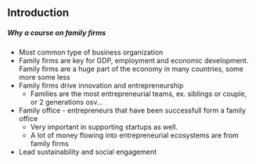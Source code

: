 ## Introduction

##### Why a course on family firms
- Most common type of business organization
- Family firms are key for GDP, employment and economic development. Family firms are a huge part of the economy in many countries, some more some less
- Family firms drive innovation and entrepreneurship
	- Families are the most entrepreneurial teams, ex. siblings or couple, or 2 generations osv...
- Family office - entrepreneurs that have been successfull form a family office
	- Very important in supporting startups as well.
	- A lot of money flowing into entrepreneurial ecosystems are from family firms
- Lead sustainability and social engagement